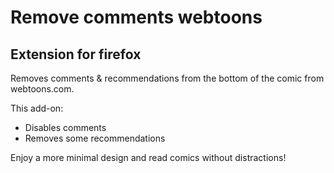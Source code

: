 # Remove comments webtoons
## Extension for firefox

Removes comments & recommendations from the bottom of the comic from webtoons.com.

This add-on:
- Disables comments
- Removes some recommendations

Enjoy a more minimal design and read comics without distractions!